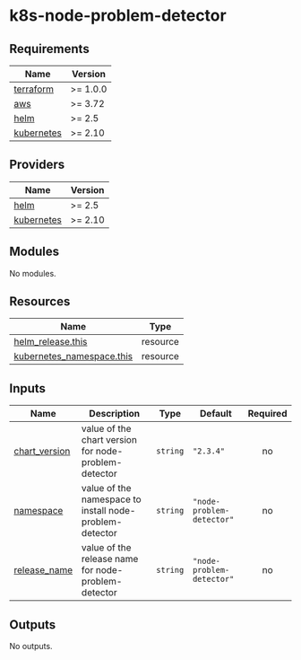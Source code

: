 # k8s-node-problem-detector

<!-- BEGINNING OF PRE-COMMIT-TERRAFORM DOCS HOOK -->
## Requirements

| Name | Version |
|------|---------|
| <a name="requirement_terraform"></a> [terraform](#requirement\_terraform) | >= 1.0.0 |
| <a name="requirement_aws"></a> [aws](#requirement\_aws) | >= 3.72 |
| <a name="requirement_helm"></a> [helm](#requirement\_helm) | >= 2.5 |
| <a name="requirement_kubernetes"></a> [kubernetes](#requirement\_kubernetes) | >= 2.10 |

## Providers

| Name | Version |
|------|---------|
| <a name="provider_helm"></a> [helm](#provider\_helm) | >= 2.5 |
| <a name="provider_kubernetes"></a> [kubernetes](#provider\_kubernetes) | >= 2.10 |

## Modules

No modules.

## Resources

| Name | Type |
|------|------|
| [helm_release.this](https://registry.terraform.io/providers/hashicorp/helm/latest/docs/resources/release) | resource |
| [kubernetes_namespace.this](https://registry.terraform.io/providers/hashicorp/kubernetes/latest/docs/resources/namespace) | resource |

## Inputs

| Name | Description | Type | Default | Required |
|------|-------------|------|---------|:--------:|
| <a name="input_chart_version"></a> [chart\_version](#input\_chart\_version) | value of the chart version for node-problem-detector | `string` | `"2.3.4"` | no |
| <a name="input_namespace"></a> [namespace](#input\_namespace) | value of the namespace to install node-problem-detector | `string` | `"node-problem-detector"` | no |
| <a name="input_release_name"></a> [release\_name](#input\_release\_name) | value of the release name for node-problem-detector | `string` | `"node-problem-detector"` | no |

## Outputs

No outputs.
<!-- END OF PRE-COMMIT-TERRAFORM DOCS HOOK -->
